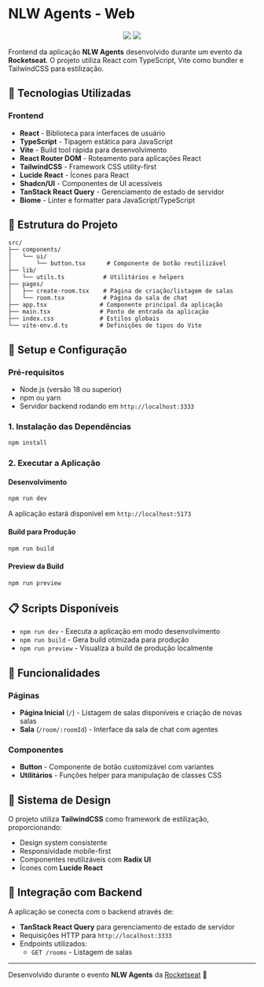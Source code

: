 # NLW Agents - Web

<p align="center">
<img src="https://img.shields.io/badge/Projeto-NLW%20Agents%20Web-573dff?style=for-the-badge&logo=react&logoColor=white" />
<img src="https://img.shields.io/badge/Evento-Rocketseat-E82D92?style=for-the-badge&logo=rocket&logoColor=white" />
</p>

Frontend da aplicação **NLW Agents** desenvolvido durante um evento da **Rocketseat**. O projeto utiliza React com TypeScript, Vite como bundler e TailwindCSS para estilização.

## 🧩 Tecnologias Utilizadas

### Frontend

- **React** - Biblioteca para interfaces de usuário
- **TypeScript** - Tipagem estática para JavaScript
- **Vite** - Build tool rápida para desenvolvimento
- **React Router DOM** - Roteamento para aplicações React
- **TailwindCSS** - Framework CSS utility-first
- **Lucide React** - Ícones para React
- **Shadcn/UI** - Componentes de UI acessíveis
- **TanStack React Query** - Gerenciamento de estado de servidor
- **Biome** - Linter e formatter para JavaScript/TypeScript

## 📁 Estrutura do Projeto

```
src/
├── components/
│   └── ui/
│       └── button.tsx      # Componente de botão reutilizável
├── lib/
│   └── utils.ts           # Utilitários e helpers
├── pages/
│   ├── create-room.tsx    # Página de criação/listagem de salas
│   └── room.tsx           # Página da sala de chat
├── app.tsx               # Componente principal da aplicação
├── main.tsx              # Ponto de entrada da aplicação
├── index.css             # Estilos globais
└── vite-env.d.ts         # Definições de tipos do Vite
```

## 🚀 Setup e Configuração

### Pré-requisitos

- Node.js (versão 18 ou superior)
- npm ou yarn
- Servidor backend rodando em `http://localhost:3333`

### 1. Instalação das Dependências

```bash
npm install
```

### 2. Executar a Aplicação

#### Desenvolvimento

```bash
npm run dev
```

A aplicação estará disponível em `http://localhost:5173`

#### Build para Produção

```bash
npm run build
```

#### Preview da Build

```bash
npm run preview
```

## 📋 Scripts Disponíveis

- `npm run dev` - Executa a aplicação em modo desenvolvimento
- `npm run build` - Gera build otimizada para produção
- `npm run preview` - Visualiza a build de produção localmente

## 🔗 Funcionalidades

### Páginas

- **Página Inicial** (`/`) - Listagem de salas disponíveis e criação de novas salas
- **Sala** (`/room/:roomId`) - Interface da sala de chat com agentes

### Componentes

- **Button** - Componente de botão customizável com variantes
- **Utilitários** - Funções helper para manipulação de classes CSS

## 🎨 Sistema de Design

O projeto utiliza **TailwindCSS** como framework de estilização, proporcionando:

- Design system consistente
- Responsividade mobile-first
- Componentes reutilizáveis com **Radix UI**
- Ícones com **Lucide React**

## 🔌 Integração com Backend

A aplicação se conecta com o backend através de:

- **TanStack React Query** para gerenciamento de estado de servidor
- Requisições HTTP para `http://localhost:3333`
- Endpoints utilizados:
  - `GET /rooms` - Listagem de salas

---

Desenvolvido durante o evento **NLW Agents** da [Rocketseat](https://rocketseat.com.br) 🚀
